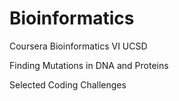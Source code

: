 # Bioinformatics
Coursera Bioinformatics VI UCSD

Finding Mutations in DNA and Proteins

Selected Coding Challenges
